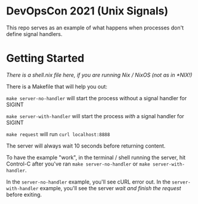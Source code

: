 # DevOpsCon 2021 (Unix Signals)

This repo serves as an example of what happens
when processes don't define signal handlers.

# Getting Started

_There is a shell.nix file here, if you are running Nix / NixOS (not as in \*NIX!)_

There is a Makefile that will help you out:

`make server-no-handler` will start the process without a signal handler for SIGINT

`make server-with-handler` will start the process _with_ a signal handler for SIGINT

`make request` will run `curl localhost:8888`

The server will always wait 10 seconds before returning content.

To have the example "work", in the terminal / shell running the server, hit Control-C after
you've ran `make server-no-handler` or `make server-with-handler`.

In the `server-no-handler` example, you'll see cURL error out.
In the `server-with-handler` example, you'll see the server _wait and finish the request_ before exiting.
